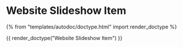 # Website Slideshow Item

{% from "templates/autodoc/doctype.html" import render_doctype %}

{{ render_doctype("Website Slideshow Item") }}

<!-- jinja --><!-- static -->
